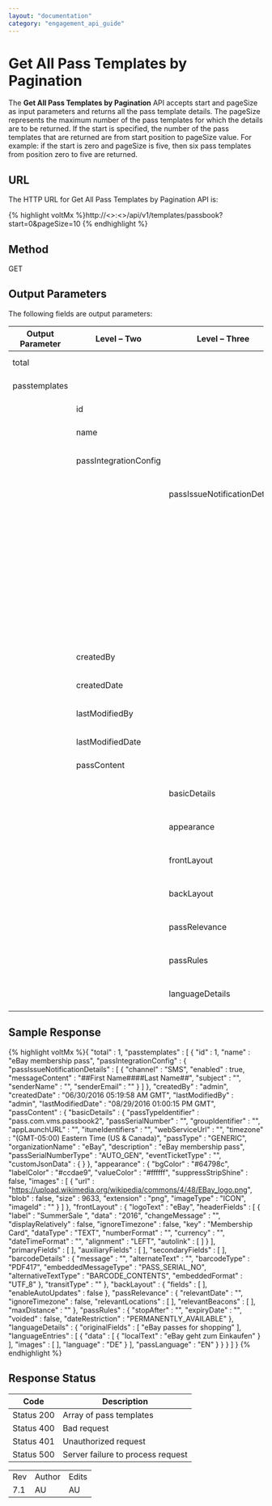 ```yaml
---
layout: "documentation"
category: "engagement_api_guide"
---
```

                            


Get All Pass Templates by Pagination
====================================

The **Get All Pass Templates by Pagination** API accepts start and pageSize as input parameters and returns all the pass template details. The pageSize represents the maximum number of the pass templates for which the details are to be returned. If the start is specified, the number of the pass templates that are returned are from start position to pageSize value. For example: if the start is zero and pageSize is five, then six pass templates from position zero to five are returned.

URL
---

The HTTP URL for Get All Pass Templates by Pagination API is:

{% highlight voltMx %}http://<<host>>:<<port>>/api/v1/templates/passbook?start=0&pageSize=10
{% endhighlight %}

Method
------

GET

Output Parameters
-----------------

The following fields are output parameters:

  
| Output Parameter | Level – Two | Level – Three | Level - Four | Description |
| --- | --- | --- | --- | --- |
| total |   |   |   | Total number of pass templates |
| passtemplates |   |   |   | An array of passtemplates objects |
|   | id |   |   | Unique pass ID assigned to a pass template |
|   | name |   |   | The unique name assigned to a pass template |
|   | passIntegrationConfig |   |   | An array of passIntegrationConfig objects |
|   |   | passIssueNotificationDetails |   | An array of passIssueNotificationDetails objects |
|   |   |   | channel | Channel type as push , SMS or email |
|   |   |   | enabled | If channel type is enabled or not |
|   |   |   | messageContent | Message description |
|   |   |   | subject | Subject of the pass template. The subject convey the essence of the pass template |
|   |   |   | senderName | Name of the sender |
|   |   |   | senderEmail | Email ID of the sender |
|   | createdBy |   |   | A user name that shows who created the pass template |
|   | createdDate |   |   | Date on which the pass template is created |
|   | lastModifiedBy |   |   | User name showing who last modified the pass template |
|   | lastModifiedDate |   |   | Date the pass template was last modified |
|   | passContent |   |   | An array of passContent objects |
|   |   | basicDetails |   | An array of basicDetails objects. For more details, [see](Pass_Template.html#passtemplates) |
|   |   | appearance |   | An array of appearance objects. For more details, [see](Pass_Template.html#appearance) |
|   |   | frontLayout |   | An array of frontLayout objects. For more details, [see](Pass_Template.html#frontLayout) |
|   |   | backLayout |   | An array of backLayout objects. For more details, [see](Pass_Template.html#backLayout) |
|   |   | passRelevance |   | An array of passRelevance objects. For more details, [see](Pass_Template.html#passRelevance) |
|   |   | passRules |   | An array of passRules objects. For more details, [see](Pass_Template.html#passRules) |
|   |   | languageDetails |   | An array of languageDetails objects. For more details, [see](Pass_Template.html#languageDetails) |

Sample Response
---------------

{% highlight voltMx %}{
  "total" : 1,
  "passtemplates" : [ {
    "id" : 1,
    "name" : "eBay membership pass",
    "passIntegrationConfig" : {
      "passIssueNotificationDetails" : [ {
        "channel" : "SMS",
        "enabled" : true,
        "messageContent" : "##First Name####Last Name##",
        "subject" : "",
        "senderName" : "",
        "senderEmail" : ""
      } ]
    },
    "createdBy" : "admin",
    "createdDate" : "06/30/2016 05:19:58 AM GMT",
    "lastModifiedBy" : "admin",
    "lastModifiedDate" : "08/29/2016 01:00:15 PM GMT",
    "passContent" : {
      "basicDetails" : {
        "passTypeIdentifier" : "pass.com.vms.passbook2",
        "passSerialNumber" : "",
        "groupIdentifier" : "",
        "appLaunchURL" : "",
        "ituneIdentifiers" : "",
        "webServiceUrl" : "",
        "timezone" : "(GMT-05:00) Eastern Time (US & Canada)",
        "passType" : "GENERIC",
        "organizationName" : "eBay",
        "description" : "eBay membership pass",
        "passSerialNumberType" : "AUTO_GEN",
        "eventTicketType" : "",
        "customJsonData" : { }
      },
      "appearance" : {
        "bgColor" : "#64798c",
        "labelColor" : "#ccdae9",
        "valueColor" : "#ffffff",
        "suppressStripShine" : false,
        "images" : [ {
          "url" : "https://upload.wikimedia.org/wikipedia/commons/4/48/EBay_logo.png",
          "blob" : false,
          "size" : 9633,
          "extension" : "png",
          "imageType" : "ICON",
          "imageId" : ""
        } ]
      },
      "frontLayout" : {
        "logoText" : "eBay",
        "headerFields" : [ {
          "label" : "SummerSale ",
          "data" : "2016",
          "changeMessage" : "",
          "displayRelatively" : false,
          "ignoreTimezone" : false,
          "key" : "Membership Card",
          "dataType" : "TEXT",
          "numberFormat" : "",
          "currency" : "",
          "dateTimeFormat" : "",
          "alignment" : "LEFT",
          "autolink" : [ ]
        } ],
        "primaryFields" : [ ],
        "auxiliaryFields" : [ ],
        "secondaryFields" : [ ],
        "barcodeDetails" : {
          "message" : "",
          "alternateText" : "",
          "barcodeType" : "PDF417",
          "embeddedMessageType" : "PASS_SERIAL_NO",
          "alternativeTextType" : "BARCODE_CONTENTS",
          "embeddedFormat" : "UTF_8"
        },
        "transitType" : ""
      },
      "backLayout" : {
        "fields" : [ ],
        "enableAutoUpdates" : false
      },
      "passRelevance" : {
        "relevantDate" : "",
        "ignoreTimezone" : false,
        "relevantLocations" : [ ],
        "relevantBeacons" : [ ],
        "maxDistance" : ""
      },
      "passRules" : {
        "stopAfter" : "",
        "expiryDate" : "",
        "voided" : false,
        "dateRestriction" : "PERMANENTLY_AVAILABLE"
      },
      "languageDetails" : {
        "originalFields" : [ "eBay passes for shopping" ],
        "languageEntries" : [ {
          "data" : [ {
            "localText" : "eBay geht zum Einkaufen"
          } ],
          "images" : [ ],
          "language" : "DE"
        } ],
        "passLanguage" : "EN"
      }
    }
  } ]
}
{% endhighlight %}

Response Status
---------------

  
| Code | Description |
| --- | --- |
| Status 200 | Array of pass templates |
| Status 400 | Bad request |
| Status 401 | Unauthorized request |
| Status 500 | Server failure to process request |

<table class="TableStyle-RevisionTable" cellspacing="0" style="mc-table-style: url('../Resources/TableStyles/RevisionTable.css');" data-mc-conditions="Default.HTML"><colgroup><col class="TableStyle-RevisionTable-Column-Column1"> <col class="TableStyle-RevisionTable-Column-Column1"> <col class="TableStyle-RevisionTable-Column-Column1"></colgroup><tbody><tr class="TableStyle-RevisionTable-Body-Body1"><td class="TableStyle-RevisionTable-BodyE-Column1-Body1">Rev</td><td class="TableStyle-RevisionTable-BodyE-Column1-Body1">Author</td><td class="TableStyle-RevisionTable-BodyD-Column1-Body1">Edits</td></tr><tr class="TableStyle-RevisionTable-Body-Body1"><td class="TableStyle-RevisionTable-BodyB-Column1-Body1">7.1</td><td class="TableStyle-RevisionTable-BodyB-Column1-Body1">AU</td><td class="TableStyle-RevisionTable-BodyA-Column1-Body1">AU</td></tr></tbody></table>
